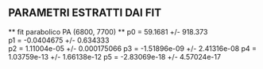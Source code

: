 ## PARAMETRI ESTRATTI DAI FIT

** fit parabolico PA (6800, 7700) **
p0                        =      59.1681   +/-   918.373     
p1                        =   -0.0404675   +/-   0.634333    
p2                        =  1.11004e-05   +/-   0.000175066 
p3                        = -1.51896e-09   +/-   2.41316e-08 
p4                        =  1.03759e-13   +/-   1.66138e-12 
p5                        = -2.83069e-18   +/-   4.57024e-17 
